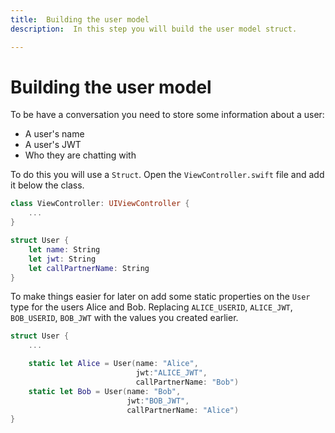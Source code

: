 ```yaml
---
title:  Building the user model
description:  In this step you will build the user model struct.

---
```


Building the user model
=======================

To be have a conversation you need to store some information about a user:

* A user's name
* A user's JWT
* Who they are chatting with

To do this you will use a `Struct`. Open the `ViewController.swift` file and add it below the class.

```swift
class ViewController: UIViewController {
    ...
}

struct User {
    let name: String
    let jwt: String
    let callPartnerName: String
}
```

To make things easier for later on add some static properties on the `User` type for the users Alice and Bob. Replacing `ALICE_USERID`, `ALICE_JWT`, `BOB_USERID`, `BOB_JWT` with the values you created earlier.

```swift
struct User {
    ...

    static let Alice = User(name: "Alice",
                            jwt:"ALICE_JWT",
                            callPartnerName: "Bob")
    static let Bob = User(name: "Bob",
                          jwt:"BOB_JWT",
                          callPartnerName: "Alice")
}
```

